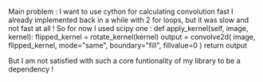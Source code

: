 Main problem : I want to use cython for calculating convolution fast
I already implemented back in a while with 2 for loops, but it was slow and not fast at all !
So for now I used scipy one : 
    def apply_kernel(self, image, kernel):
        flipped_kernel = rotate_kernel(kernel)
        output = convolve2d(
            image, flipped_kernel, mode="same", boundary="fill", fillvalue=0
        )
        return output

But I am not satisfied with such a core funtionality of my library to be a dependency !


